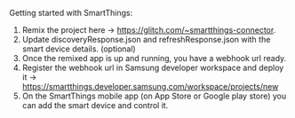Getting started with SmartThings:

1. Remix the project here -> https://glitch.com/~smartthings-connector.
2. Update discoveryResponse.json and refreshResponse.json with the smart device details. (optional)
3. Once the remixed app is up and running, you have a webhook url ready.
4. Register the webhook url in Samsung developer workspace and deploy it -> https://smartthings.developer.samsung.com/workspace/projects/new
5. On the SmartThings mobile app (on App Store or Google play store) you can add the smart device and control it.

